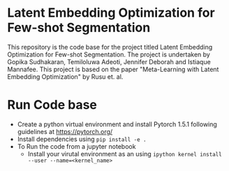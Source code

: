 # Latent Embedding Optimization for Few-shot Segmentation

This repository is the code base for the project titled Latent Embedding Optimization for Few-shot Segmentation. 
The project is undertaken by Gopika Sudhakaran, Temiloluwa Adeoti, Jennifer Deborah and Istiaque Mannafee. This project is based on the paper "Meta-Learning with Latent Embedding Optimization" by Rusu et. al. 

# Run Code base
- Create a python virtual environment and install Pytorch 1.5.1 following guidelines at https://pytorch.org/
- Install dependencies using `pip install -e .`
- To Run the code from a jupyter notebook 
    - Install your virutal environment as an using `ipython kernel install --user --name=<kernel_name>`
